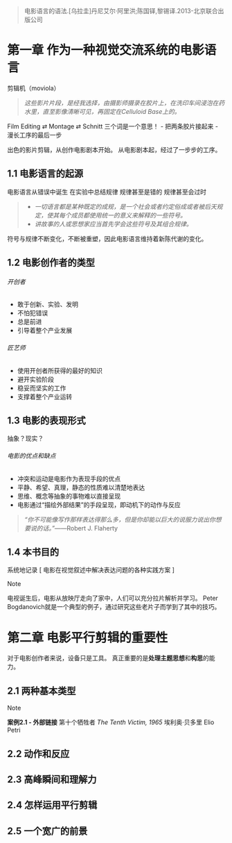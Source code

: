 >电影语言的语法.[乌拉圭]丹尼艾尔·阿里洪;陈国铎,黎锡译.2013-北京联合出版公司
# 第一章 作为一种视觉交流系统的电影语言

剪辑机（moviola）

>*这些影片片段，是经我选择，由摄影师摄录在胶片上，在洗印车间浸泡在药水里，直至影像清晰可见，再固定在Celluloid Base上的。*

Film Editing ⇄ Montage ⇄ Schnitt
	三个词是一个意思！
	- 把两条胶片接起来
	- 漫长工序的最后一步

出色的影片剪辑，从创作电影剧本开始。
从电影剧本起，经过了一步步的工序。
## 1.1 电影语言的起源

电影语言从错误中诞生
在实验中总结规律
规律甚至是错的
规律甚至会过时

>- *一切语言都是某种既定的成规，是一个社会或者约定俗成或者被后天规定，使其每个成员都使用统一的意义来解释的一些符号。*
>- *讲故事的人或思想家应当首先学会这些符号及其组合规律。*

符号与规律不断变化，不断被重塑，因此电影语言维持着新陈代谢的变化。

## 1.2 电影创作者的类型

###### 开创者
- 敢于创新、实验、发明
- 不怕犯错误
- 总是前进
- 引导着整个产业发展
###### 匠艺师
- 使用开创者所获得的最好的知识
- 避开实验阶段
- 稳妥而坚实的工作
- 支撑着整个产业运转

## 1.3 电影的表现形式
抽象？现实？
###### 电影的优点和缺点
- 冲突和运动是电影作为表现手段的优点
- 平静、希望、真理，静态的性质难以清楚地表达
- 思维、概念等抽象的事物难以直接呈现
- 电影通过“描绘外部结果”的手段呈现，即动机下的动作与反应

>*“你不可能像写作那样表达得那么多，但是你却能以巨大的说服力说出你想要说的话。”*——Robert J. Flaherty


## 1.4 本书目的

系统地记录 [ 电影在视觉叙述中解决表达问题的各种实践方案 ]

> [!NOTE]
> 电视诞生后，电影从放映厅走向了家中，人们可以充分拉片解析并学习。
> Peter Bogdanovich就是一个典型的例子，通过研究这些老片子而学到了其中的技巧。

# 第二章 电影平行剪辑的重要性

对于电影创作者来说，设备只是工具。
真正重要的是**处理主题思想**和**构思**的能力。

## 2.1 两种基本类型

>[!NOTE]
>**案例2.1 - 外部链接**
>第十个牺牲者  *The Tenth Victim, 1965*
>埃利奥·贝多里  Elio Petri 

## 2.2 动作和反应

## 2.3 高峰瞬间和理解力

## 2.4 怎样运用平行剪辑

## 2.5 一个宽广的前景
